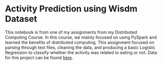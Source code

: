 # Activity Prediction using Wisdm Dataset

This notebook is from one of my assignments from my Distributed Computing Course. In this course, we mainly focused on using PySpark and learned the benefits of distributed computing. This assignment focused on parsing through text files, cleaning the data, and producing a basic Logistic Regression to classify whether the activity was related to eating or not. Data for this project can be found [here](https://archive.ics.uci.edu/ml/datasets/WISDM+Smartphone+and+Smartwatch+Activity+and+Biometrics+Dataset+).
